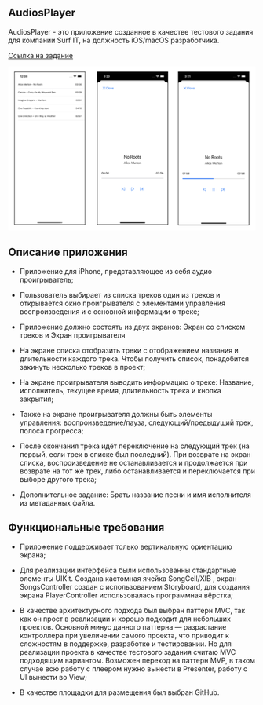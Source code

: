 ## **AudiosPlayer**

AudiosPlayer - это приложение созданное в качестве тестового задания для компании Surf IT, на должность iOS/macOS разработчика.

[Ссылка на задание](https://drive.google.com/file/d/15MUVQ8Vt1gfjxWYrMpAjWNdYA-pU37Wa/view?pli=1)

![AppScreenshot1](https://github.com/DzhamiRakhmetov/AudiosPlayer/blob/main/AudiosPlayerScreenshots.png)

## **Описание приложения**

- Приложение для iPhone, представляющее из себя аудио проигрыватель;
- Пользователь выбирает из списка треков один из треков и открывается окно проигрывателя с элементами управления воспроизведения и с основной информации о треке;

- Приложение должно состоять из двух экранов: Экран со списком треков и Экран проигрывателя

- На экране списка отобразить треки с отображением названия и длительности каждого трека. Чтобы получить список, понадобится закинуть несколько треков в проект;
- На экране проигрывателя выводить информацию о треке: Название, исполнитель, текущее время, длительность трека и кнопка закрытия;

- Также на экране проигрывателя должны быть элементы управления: воспроизведение/пауза, следующий/предыдущий трек, полоса прогресса;

- После окончания трека идёт переключение на следующий трек (на первый, если трек в списке был последний). При возврате на
экран списка, воспроизведение не останавливается и продолжается при возврате на тот же трек, либо останавливается и переключается при выборе другого трека;

- Дополнительное задание: Брать название песни и имя исполнителя из метаданных файла.

## **Функциональные требования**

- Приложение поддерживает только вертикальную ориентацию экрана;

- Для реализации интерфейса были использованны стандартные элементы UIKit. Создана кастомная ячейка SongCell/XIB , экран SongsController
создан с использованием Storyboard, для создания экрана PlayerController использовалась программная вёрстка;

- В качестве архитектурного подхода был выбран паттерн MVC, так как он прост в реализации и хорошо подходит для небольших проектов. Основной минус данного паттерна — разрастание контроллера при увеличении самого проекта, что приводит к сложностям в поддержке, разработке и тестировании. Но для реализации проекта в качестве тестового задания считаю MVC подходящим вариантом. Возможен переход на паттерн MVP, в таком случае всю работу с плеером нужно вынести в Presenter, работу с UI вынести во View;

- В качестве площадки для размещения был выбран GitHub.
